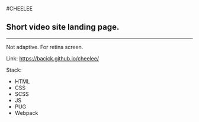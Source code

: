 #CHEELEE
## Short video site landing page.
***
Not adaptive. For retina screen.

Link: <https://bacick.github.io/cheelee/>

Stack:
  - HTML
  - CSS
  - SCSS
  - JS
  - PUG
  - Webpack
